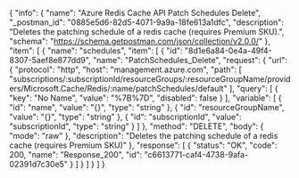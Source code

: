 {
  "info": {
    "name": "Azure Redis Cache API Patch Schedules Delete",
    "_postman_id": "0885e5d6-82d5-4071-9a9a-18fe613a1dfc",
    "description": "Deletes the patching schedule of a redis cache (requires Premium SKU).",
    "schema": "https://schema.getpostman.com/json/collection/v2.0.0/"
  },
  "item": [
    {
      "name": "schedules",
      "item": [
        {
          "id": "8d1e6a84-0e4a-49f4-8307-5aef8e877dd9",
          "name": "PatchSchedules_Delete",
          "request": {
            "url": {
              "protocol": "http",
              "host": "management.azure.com",
              "path": [
                "subscriptions/:subscriptionId/resourceGroups/:resourceGroupName/providers/Microsoft.Cache/Redis/:name/patchSchedules/default"
              ],
              "query": [
                {
                  "key": "No Name",
                  "value": "%7B%7D",
                  "disabled": false
                }
              ],
              "variable": [
                {
                  "id": "name",
                  "value": "{}",
                  "type": "string"
                },
                {
                  "id": "resourceGroupName",
                  "value": "{}",
                  "type": "string"
                },
                {
                  "id": "subscriptionId",
                  "value": "subscriptionId",
                  "type": "string"
                }
              ]
            },
            "method": "DELETE",
            "body": {
              "mode": "raw"
            },
            "description": "Deletes the patching schedule of a redis cache (requires Premium SKU)"
          },
          "response": [
            {
              "status": "OK",
              "code": 200,
              "name": "Response_200",
              "id": "c6613771-caf4-4738-9afa-02391d7c30e5"
            }
          ]
        }
      ]
    }
  ]
}